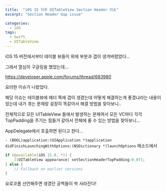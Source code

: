 ```yaml
---
title:  "iOS 15 이후 UITableView Section Header 이슈"
excerpt: "Section Header Gap issue"

categories: 
  - iOS
tags:
  - Swift
  - UITableView
---
```


iOS 15 버전에서부터 테이블 뷰들이 위에 부분과 갭이 생겨버렸었다... 

그래서 열심히 구글링을 했었는데...

https://developer.apple.com/forums/thread/683980

요러한 이슈가 나왔었다.

해당 이슈는 테이블뷰에 헤더 쪽에 갭이 생겼는데 어떻게 해결하는게 좋겠냐라는 내용이었는데 내가 겪는 문제랑 굉장히 똑같아서 해결 방법을 찾아보니..

전체적으로 모든 UITableView 들에서 발생하는 문제여서 모든 VC마다 각각 TopPadding을 주기는 힘들거 같아서 전체에 줄 수 있는 방법을 찾아보니...

AppDelegate에서 호출하면 된다고 한다...

`- (BOOL)application:(UIApplication *)application didFinishLaunchingWithOptions:(NSDictionary *)launchOptions`   메소드에서 

```swift
if (@available(iOS 15.0, *)) {
	[[UITableView appearance] setSectionHeaderTopPadding:0.0f];
} else {
	// Fallback on earlier versions
}
```

요로코롬 선언해주면 생겼던 공백들이 싹 사라진다!